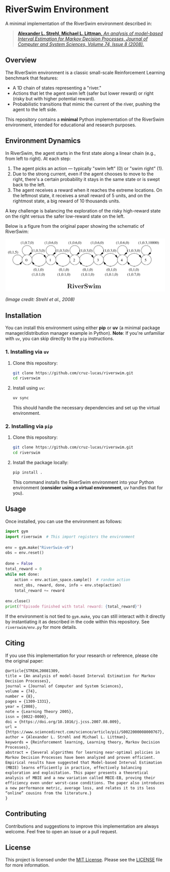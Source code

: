 # RiverSwim Environment

A minimal implementation of the RiverSwim environment described in:

> [**Alexander L. Strehl, Michael L. Littman,**
> *An analysis of model-based Interval Estimation for Markov Decision Processes,
Journal of Computer and System Sciences,
Volume 74, Issue 8
(2008).* ](https://www.sciencedirect.com/science/article/pii/S0022000008000767)

## Overview

The RiverSwim environment is a classic small-scale Reinforcement Learning benchmark that features:
- A 1D chain of states representing a "river."
- Actions that let the agent swim left (safer but lower reward) or right (risky but with higher potential reward).
- Probabilistic transitions that mimic the current of the river, pushing the agent to the left side.

This repository contains a **minimal** Python implementation of the RiverSwim environment, intended for educational and research purposes.

## Environment Dynamics

In RiverSwim, the agent starts in the first state along a linear chain (e.g., from left to right). At each step:
1. The agent picks an action — typically "swim left" (0) or "swim right" (1).
2. Due to the strong current, even if the agent chooses to move to the right, there's a certain probability it stays in the same state or is swept back to the left.
3. The agent receives a reward when it reaches the extreme locations. On the leftmost state, it receives a small reward of 5 units, and on the rightmost state, a big reward of 10 thousands units.

A key challenge is balancing the exploration of the risky high-reward state on the right versus the safer low-reward state on the left.

Below is a figure from the original paper showing the schematic of RiverSwim:

![RiverSwim Environment](docs/img/riverswim.png)

_(Image credit: Strehl et al., 2008)_

## Installation

You can install this environment using either **pip** or **uv** (a minimal package manager/distribution manager example in Python).
**Note**: If you're unfamiliar with `uv`, you can skip directly to the `pip` instructions.

### 1. Installing via `uv`

1. Clone this repository:
   ```bash
   git clone https://github.com/cruz-lucas/riverswim.git
   cd riverswim
   ```
2. Install using `uv`:
   ```bash
   uv sync
   ```
   This should handle the necessary dependencies and set up the virtual environment.

### 2. Installing via `pip`

1. Clone this repository:
   ```bash
   git clone https://github.com/cruz-lucas/riverswim.git
   cd riverswim
   ```
2. Install the package locally:
   ```bash
   pip install .
   ```
   This command installs the RiverSwim environment into your Python environment (**consider using a virtual environment**, uv handles that for you).

## Usage

Once installed, you can use the environment as follows:

```python
import gym
import riverswim  # This import registers the environment

env = gym.make("RiverSwim-v0")
obs = env.reset()

done = False
total_reward = 0
while not done:
    action = env.action_space.sample()  # random action
    next_obs, reward, done, info = env.step(action)
    total_reward += reward

env.close()
print(f"Episode finished with total reward: {total_reward}")
```

If the environment is not tied to `gym.make`, you can still interact with it directly by instantiating it as described in the code within this repository. See `riverswim/env.py` for more details.

## Citing

If you use this implementation for your research or reference, please cite the original paper:

```
@article{STREHL20081309,
title = {An analysis of model-based Interval Estimation for Markov Decision Processes},
journal = {Journal of Computer and System Sciences},
volume = {74},
number = {8},
pages = {1309-1331},
year = {2008},
note = {Learning Theory 2005},
issn = {0022-0000},
doi = {https://doi.org/10.1016/j.jcss.2007.08.009},
url = {https://www.sciencedirect.com/science/article/pii/S0022000008000767},
author = {Alexander L. Strehl and Michael L. Littman},
keywords = {Reinforcement learning, Learning theory, Markov Decision Processes},
abstract = {Several algorithms for learning near-optimal policies in Markov Decision Processes have been analyzed and proven efficient. Empirical results have suggested that Model-based Interval Estimation (MBIE) learns efficiently in practice, effectively balancing exploration and exploitation. This paper presents a theoretical analysis of MBIE and a new variation called MBIE-EB, proving their efficiency even under worst-case conditions. The paper also introduces a new performance metric, average loss, and relates it to its less “online” cousins from the literature.}
}
```

## Contributing

Contributions and suggestions to improve this implementation are always welcome. Feel free to open an issue or a pull request.

## License

This project is licensed under the [MIT License](LICENSE). Please see the [LICENSE](LICENSE) file for more information.
